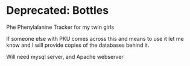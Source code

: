 Deprecated: Bottles
===================

Phe Phenylalanine Tracker for  my twin girls

If someone else with PKU comes across this and means to use it let me know and I will provide copies of the databases behind it.

Will need mysql server, and Apache webserver
